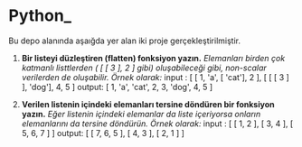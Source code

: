 # Python_
Bu depo alanında aşaığda yer alan iki proje gerçekleştirilmiştir.

1. **Bir listeyi düzleştiren (flatten) fonksiyon yazın.** 
*Elemanları birden çok katmanlı listtlerden ( [ [ 3 ], 2 ] gibi) oluşabileceği gibi, non-scalar verilerden de oluşabilir.* 
*Örnek olarak:*
input : [ [ 1, 'a', [ 'cat'], 2 ], [ [ [ 3 ] ], 'dog'], 4, 5 ]
output: [ 1, 'a', 'cat', 2, 3, 'dog', 4, 5 ]

2. **Verilen listenin içindeki elemanları tersine döndüren bir fonksiyon yazın.** 
*Eğer listenin içindeki elemanlar da liste içeriyorsa onların elemanlarını da tersine döndürün.*
*Örnek olarak:*
input : [ [ 1, 2 ], [ 3, 4 ], [ 5, 6, 7 ] ]
output: [ [ 7, 6, 5 ], [ 4, 3 ], [ 2, 1 ] ]
